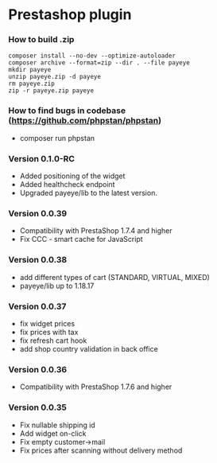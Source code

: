 # Prestashop plugin

### How to build .zip
```shell
composer install --no-dev --optimize-autoloader
composer archive --format=zip --dir . --file payeye
mkdir payeye
unzip payeye.zip -d payeye
rm payeye.zip
zip -r payeye.zip payeye
```

### How to find bugs in codebase (https://github.com/phpstan/phpstan)
- composer run phpstan

### Version 0.1.0-RC
- Added positioning of the widget
- Added healthcheck endpoint
- Upgraded payeye/lib to the latest version.

### Version 0.0.39
- Compatibility with PrestaShop 1.7.4 and higher 
- Fix CCC - smart cache for JavaScript

### Version 0.0.38
- add different types of cart (STANDARD, VIRTUAL, MIXED) 
- payeye/lib up to 1.18.17

### Version 0.0.37
- fix widget prices
- fix prices with tax
- fix refresh cart hook
- add shop country validation in back office

### Version 0.0.36
- Compatibility with PrestaShop 1.7.6 and higher

### Version 0.0.35
- Fix nullable shipping id
- Add widget on-click
- Fix empty customer->mail
- Fix prices after scanning without delivery method